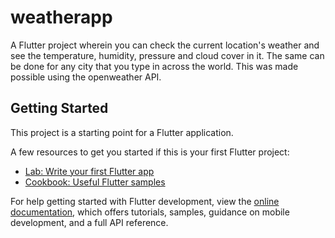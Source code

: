 # weatherapp

A Flutter project wherein you can check the current location's weather and see the temperature, humidity, pressure and cloud cover in it. The same can be done for any city that you type in across the world. This was made possible using the openweather API. 

## Getting Started

This project is a starting point for a Flutter application.

A few resources to get you started if this is your first Flutter project:

- [Lab: Write your first Flutter app](https://docs.flutter.dev/get-started/codelab)
- [Cookbook: Useful Flutter samples](https://docs.flutter.dev/cookbook)

For help getting started with Flutter development, view the
[online documentation](https://docs.flutter.dev/), which offers tutorials,
samples, guidance on mobile development, and a full API reference.

